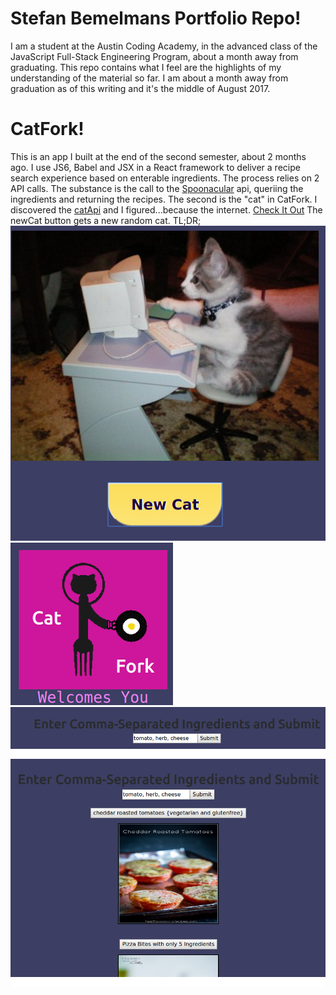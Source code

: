 # Stefan Bemelmans Portfolio Repo!
I am a student at the Austin Coding Academy, in the advanced class of the JavaScript Full-Stack Engineering Program, about a month away from graduating. This repo contains what I feel are the highlights of my understanding of the material so far. I am about a month away from graduation as of this writing and it's the middle of August 2017. 

# CatFork!
This is an app I built at the end of the second semester, about 2 months ago. I use JS6, Babel and JSX in a React framework to deliver a recipe search experience based on enterable ingredients. The process relies on 2 API calls. The substance is the call to the [Spoonacular](https://spoonacular.api) api, queriing the ingredients and returning the recipes. The second is the "cat" in CatFork. I discovered the [catApi](https://www.thecatapi.com) and I figured...because the internet. [Check It Out](/CatFork.index.html)
The newCat button gets a new random cat. 
TL;DR; ![alt text](./src/images/CatForkCat1Small.png) ![alt text](./src/images/CatForkTitleSmall.png) ![alt text](./src/images/CatForkRecipeSearchSmall.png) ![alt text](./src/images/CatForkRecipeSmall.png)
